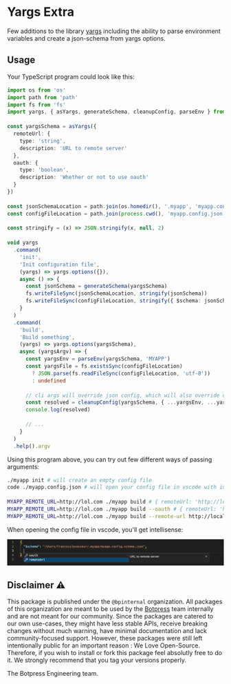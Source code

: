 # Yargs Extra

Few additions to the library [yargs](https://github.com/yargs/yargs) including the ability to parse environment variables and create a json-schema from yargs options.

## Usage

Your TypeScript program could look like this:

```ts
import os from 'os'
import path from 'path'
import fs from 'fs'
import yargs, { asYargs, generateSchema, cleanupConfig, parseEnv } from '@bpinternal/yargs-extra'

const yargsSchema = asYargs({
  remoteUrl: {
    type: 'string',
    description: 'URL to remote server'
  },
  oauth: {
    type: 'boolean',
    description: 'Whether or not to use oauth'
  }
})

const jsonSchemaLocation = path.join(os.homedir(), '.myapp', 'myapp.config.schema.json')
const configFileLocation = path.join(process.cwd(), 'myapp.config.json')

const stringify = (x) => JSON.stringify(x, null, 2)

void yargs
  .command(
    'init',
    'Init configuration file',
    (yargs) => yargs.options({}),
    async () => {
      const jsonSchema = generateSchema(yargsSchema)
      fs.writeFileSync(jsonSchemaLocation, stringify(jsonSchema))
      fs.writeFileSync(configFileLocation, stringify({ $schema: jsonSchemaLocation }))
    }
  )
  .command(
    'build',
    'Build something',
    (yargs) => yargs.options(yargsSchema),
    async (yargsArgv) => {
      const yargsEnv = parseEnv(yargsSchema, 'MYAPP')
      const yargsFile = fs.existsSync(configFileLocation)
        ? JSON.parse(fs.readFileSync(configFileLocation, 'utf-8'))
        : undefined

      // cli args will override json config, which will also override env variables
      const resolved = cleanupConfig(yargsSchema, { ...yargsEnv, ...yargsFile, ...yargsArgv })
      console.log(resolved)

      // ...
    }
  )
  .help().argv
```

Using this program above, you can try out few different ways of passing arguments:

```bash
./myapp init # will create an empty config file
code ./myapp.config.json # will open your config file in vscode with intellisense

MYAPP_REMOTE_URL=http://lol.com ./myapp build # { remoteUrl: 'http://lol.com' }
MYAPP_REMOTE_URL=http://lol.com ./myapp build --oauth # { remoteUrl: 'http://lol.com', oauth: true }
MYAPP_REMOTE_URL=http://lol.com ./myapp build --remote-url http://localhost:3100 # { remoteUrl: 'http://localhost:3100' }
```

When opening the config file in vscode, you'll get intellisense:

![config file](./readme.png)

## Disclaimer ⚠️

This package is published under the `@bpinternal` organization. All packages of this organization are meant to be used by the [Botpress](https://github.com/botpress/botpress) team internally and are not meant for our community. Since the packages are catered to our own use-cases, they might have less stable APIs, receive breaking changes without much warning, have minimal documentation and lack community-focused support. However, these packages were still left intentionally public for an important reason : We Love Open-Source. Therefore, if you wish to install or fork this package feel absolutly free to do it. We strongly recommend that you tag your versions properly.

The Botpress Engineering team.
